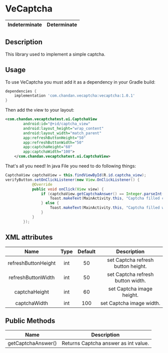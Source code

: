# VeCaptcha

| Indeterminate | Determinate |
|:-------------:|:-----------:|

## Description

This library used to implement a simple captcha.

## Usage

To use VeCaptcha you must add it as a dependency in your Gradle build:

```groovy
dependencies {
    implementation 'com.chandan.vecaptcha:vecaptcha:1.0.1'
}
```

Then add the view to your layout:

```xml
<com.chandan.vecaptchatest.ui.CaptchaView
        android:id="@+id/captcha_view"
        android:layout_height="wrap_content"
        android:layout_width="match_parent"
        app:refreshButtonHeight="50"
        app:refreshButtonWidth="50"
        app:captchaHeight="60"
        app:captchaWidth="100">
    </com.chandan.vecaptchatest.ui.CaptchaView>
```

That's all you need! In java File you need to do following things:

```java
CaptchaView captchaView = this.findViewById(R.id.captcha_view);
verifyButton.setOnClickListener(new View.OnClickListener() {
            @Override
            public void onClick(View view) {
                if (captchaView.getCaptchaAnswer() == Integer.parseInt(editTextInput.getText().toString().trim())) {
                    Toast.makeText(MainActivity.this, "Captcha filled correctly.", Toast.LENGTH_SHORT).show();
                } else {
                    Toast.makeText(MainActivity.this, "Captcha filled wrong.", Toast.LENGTH_SHORT).show();
                }
            }
        });
```

## XML attributes

| Name | Type | Default | Description |
|:----:|:----:|:-------:|:-----------:|
| refreshButtonHeight | int | 50 | set Captcha refresh button height. |
| refreshButtonWidth | int | 50 | set Captcha refresh button width. |
| captchaHeight | int | 60 | set Captcha image height. |
| captchaWidth | int | 100 | set Captcha image width. |

## Public Methods

| Name | Description |
|:----:|:-----------:|
| getCaptchaAnswer() | Returns Captcha answer as int value. |
